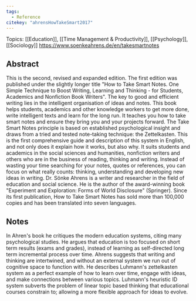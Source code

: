 ```yaml
---
tags:
  - Reference
citekey: "ahrensHowTakeSmart2017"
---
```

Topics: [[Education]], [[Time Management & Productivity]], [[Psychology]], [[Sociology]]
https://www.soenkeahrens.de/en/takesmartnotes
## Abstract
This is the second, revised and expanded edition. The first edition was published under the slightly longer title "How to Take Smart Notes. One Simple Technique to Boost Writing, Learning and Thinking - for Students, Academics and Nonfiction Book Writers". The key to good and efficient writing lies in the intelligent organisation of ideas and notes. This book helps students, academics and other knowledge workers to get more done, write intelligent texts and learn for the long run. It teaches you how to take smart notes and ensure they bring you and your projects forward. The Take Smart Notes principle is based on established psychological insight and draws from a tried and tested note-taking technique: the Zettelkasten. This is the first comprehensive guide and description of this system in English, and not only does it explain how it works, but also why. It suits students and academics in the social sciences and humanities, nonfiction writers and others who are in the business of reading, thinking and writing. Instead of wasting your time searching for your notes, quotes or references, you can focus on what really counts: thinking, understanding and developing new ideas in writing. Dr. Sönke Ahrens is a writer and researcher in the field of education and social science. He is the author of the award-winning book "Experiment and Exploration: Forms of World Disclosure" (Springer). Since its first publication, How to Take Smart Notes has sold more than 100,000 copies and has been translated into seven languages.

## Notes
In Ahren's book he critiques the modern education systems, citing many psychological studies. He argues that education is too focused on short term results (exams and grades), instead of learning as self-directed long term incremental process over time. Ahrens suggests that writing and thinking are intertwined, and without an external system we run out of cognitive space to function with. He describes Luhmann's zettelkasten system as a perfect example of how to learn over time, engage with ideas, and make connections between various topics. Luhmann's heuristic ID system subverts the problem of linear topic based thinking that educational courses constrain to; allowing a more flexible approach for ideas to evolve.